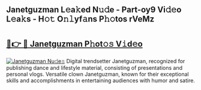 ## Janetguzman L𝚎a𝚔ed N𝚞𝚍e - Part-oy9 Vi𝚍𝚎o L𝚎a𝚔s - H𝚘𝚝 O𝚗𝚕yf𝚊ns P𝚑𝚘tos rVeMz

# <h2><a href="http://kf65ub7.oniu.top/?m=Janetguzman">🔗👉 🔴 Janetguzman P𝚑ot𝚘𝚜 V𝚒d𝚎o</a></h2>

[![Janetguzman Nu𝚍e𝚜](https://i.imgur.com/0qMVB7G.gif)](http://kf65ub7.oniu.top/?m=Janetguzman)
Digital trendsetter Janetguzman, recognized for publishing dance and lifestyle material, consisting of presentations and personal vlogs. Versatile clown Janetguzman, known for their exceptional skills and accomplishments in entertaining audiences with humor and satire.  
